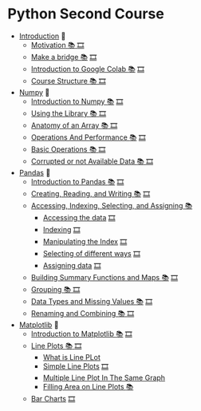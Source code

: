 # Python Second Course 

* [Introduction](#introduction) :dart:
  * [Motivation :books:
](#motivation) [🎞️]()
  * [Make a bridge :books:](#make-a-bridge) [🎞️]()
  * [Introduction to Google Colab :books:](#introduction-to-google-colab) [🎞️]()
  * [Course Structure :books: ](#course-structure) [🎞️]()
* [Numpy](#numpy) :dart:
  * [Introduction to Numpy :books:](#introduction-to-numpy) [🎞️]()
  * [Using the Library :books: ](#using-the-library) [🎞️]()
  * [Anatomy of an Array :books: ](#anatomy-of-an-array) [🎞️]()
  * [Operations And Performance :books:](#operations-and-performance) [🎞️]()
  * [Basic Operations :books: ](#basic-operations) [🎞️]()
  * [Corrupted or not Available Data :books: ](#corrupted-or-not-available-data) [🎞️]()
* [Pandas](#pandas) :dart:
  * [Introduction to Pandas :books:](#introduction-to-pandas) [🎞️]()
  * [Creating, Reading, and Writing :books:](#creating-reading-and-writing) [🎞️]()
  * [Accessing, Indexing, Selecting, and Assigning :books: ](#accessing-indexing-selecting-and-assigning)
      * [Accessing the data](#accessing-the-data) [🎞️]()
      * [Indexing](#indexing) [🎞️]()
      * [Manipulating the Index](#manipulation-the-index) [🎞️]()
      * [Selecting of different ways](#selecting-of-different-ways) [🎞️]()
      * [Assigning data](#assigning-data) [🎞️]()
  * [Building Summary Functions and Maps :books:](#building-summary-functions-and-maps) [🎞️]()
  * [Grouping :books: ](#grouping) [🎞️]()
  * [Data Types and Missing Values :books:](#data-types-and-missing-values) [🎞️]()
  * [Renaming and Combining :books: ](#renaming-and-combining) [🎞️]()
* [Matplotlib](#matplotlib) :dart:
  * [Introduction to Matplotlib :books:](#introduction-to-matplotlib) [🎞️]()
  * [Line Plots :books: ](#line-plots) [🎞️]()
    * [What is Line PLot](#what-is-line-plot)
    * [Simple Line Plots](#simple-line-plots) [🎞️]()
    * [Multiple Line Plot In The Same Graph](#multiple-line-plot-in-the-same-graph)
    * [Filling Area on Line Plots :books:](#filling-area-on-line-plots)
  * [Bar Charts](#bar-charts) [🎞️]()

